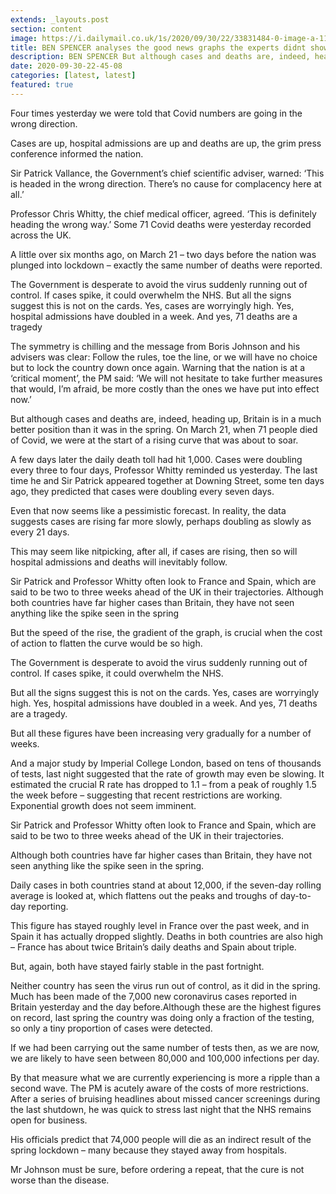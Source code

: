 ```yaml
---
extends: _layouts.post
section: content
image: https://i.dailymail.co.uk/1s/2020/09/30/22/33831484-0-image-a-11_1601501510001.jpg 
title: BEN SPENCER analyses the good news graphs the experts didnt show you  
description: BEN SPENCER But although cases and deaths are, indeed, heading up, Britain is in a much better position than it was in the spring... 
date: 2020-09-30-22-45-08 
categories: [latest, latest] 
featured: true 
--- 
```

Four times yesterday we were told that Covid numbers are going in the wrong direction.

Cases are up, hospital admissions are up and deaths are up, the grim press conference informed the nation.

Sir Patrick Vallance, the Government’s chief scientific adviser, warned: ‘This is headed in the wrong direction. There’s no cause for complacency here at all.’

Professor Chris Whitty, the chief medical officer, agreed. ‘This is definitely heading the wrong way.’ Some 71 Covid deaths were yesterday recorded across the UK.

A little over six months ago, on March 21 – two days before the nation was plunged into lockdown – exactly the same number of deaths were reported.

The Government is desperate to avoid the virus suddenly running out of control. If cases spike, it could overwhelm the NHS. But all the signs suggest this is not on the cards. Yes, cases are worryingly high. Yes, hospital admissions have doubled in a week. And yes, 71 deaths are a tragedy

The symmetry is chilling and the message from Boris Johnson and his advisers was clear: Follow the rules, toe the line, or we will have no choice but to lock the country down once again. Warning that the nation is at a ‘critical moment’, the PM said: ‘We will not hesitate to take further measures that would, I’m afraid, be more costly than the ones we have put into effect now.’

But although cases and deaths are, indeed, heading up, Britain is in a much better position than it was in the spring. On March 21, when 71 people died of Covid, we were at the start of a rising curve that was about to soar.

A few days later the daily death toll had hit 1,000. Cases were doubling every three to four days, Professor Whitty reminded us yesterday. The last time he and Sir Patrick appeared together at Downing Street, some ten days ago, they predicted that cases were doubling every seven days.

Even that now seems like a pessimistic forecast. In reality, the data suggests cases are rising far more slowly, perhaps doubling as slowly as every 21 days.

This may seem like nitpicking, after all, if cases are rising, then so will hospital admissions and deaths will inevitably follow.

Sir Patrick and Professor Whitty often look to France and Spain, which are said to be two to three weeks ahead of the UK in their trajectories. Although both countries have far higher cases than Britain, they have not seen anything like the spike seen in the spring

But the speed of the rise, the gradient of the graph, is crucial when the cost of action to flatten the curve would be so high.

The Government is desperate to avoid the virus suddenly running out of control. If cases spike, it could overwhelm the NHS.

But all the signs suggest this is not on the cards. Yes, cases are worryingly high. Yes, hospital admissions have doubled in a week. And yes, 71 deaths are a tragedy.

But all these figures have been increasing very gradually for a number of weeks.

And a major study by Imperial College London, based on tens of thousands of tests, last night suggested that the rate of growth may even be slowing. It estimated the crucial R rate has dropped to 1.1 – from a peak of roughly 1.5 the week before – suggesting that recent restrictions are working. Exponential growth does not seem imminent.

Sir Patrick and Professor Whitty often look to France and Spain, which are said to be two to three weeks ahead of the UK in their trajectories.

Although both countries have far higher cases than Britain, they have not seen anything like the spike seen in the spring.

Daily cases in both countries stand at about 12,000, if the seven-day rolling average is looked at, which flattens out the peaks and troughs of day-to-day reporting.

This figure has stayed roughly level in France over the past week, and in Spain it has actually dropped slightly. Deaths in both countries are also high – France has about twice Britain’s daily deaths and Spain about triple.

But, again, both have stayed fairly stable in the past fortnight.

Neither country has seen the virus run out of control, as it did in the spring. Much has been made of the 7,000 new coronavirus cases reported in Britain yesterday and the day before.Although these are the highest figures on record, last spring the country was doing only a fraction of the testing, so only a tiny proportion of cases were detected.

If we had been carrying out the same number of tests then, as we are now, we are likely to have seen between 80,000 and 100,000 infections per day.

By that measure what we are currently experiencing is more a ripple than a second wave. The PM is acutely aware of the costs of more restrictions. After a series of bruising headlines about missed cancer screenings during the last shutdown, he was quick to stress last night that the NHS remains open for business.

His officials predict that 74,000 people will die as an indirect result of the spring lockdown – many because they stayed away from hospitals.

Mr Johnson must be sure, before ordering a repeat, that the cure is not worse than the disease.


